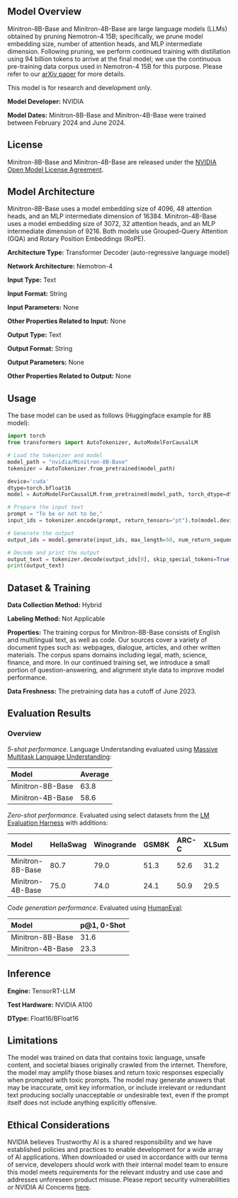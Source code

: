 ## Model Overview

Minitron-8B-Base and Minitron-4B-Base are large language models (LLMs) obtained by pruning Nemotron-4 15B; specifically, we prune model embedding size, number of attention heads, and MLP intermediate dimension. Following pruning, we perform continued training with distillation using 94 billion tokens to arrive at the final model; we use the continuous pre-training data corpus used in Nemotron-4 15B for this purpose. Please refer to our [arXiv paper](https://arxiv.org/abs/2407.14679) for more details. 

This model is for research and development only.

**Model Developer:** NVIDIA 

**Model Dates:** Minitron-8B-Base and Minitron-4B-Base were trained between February 2024 and June 2024. 

## License

Minitron-8B-Base and Minitron-4B-Base are released under the [NVIDIA Open Model License Agreement](https://developer.download.nvidia.com/licenses/nvidia-open-model-license-agreement-june-2024.pdf).

## Model Architecture

Minitron-8B-Base uses a model embedding size of 4096, 48 attention heads, and an MLP intermediate dimension of 16384.
Minitron-4B-Base uses a model embedding size of 3072, 32 attention heads, and an MLP intermediate dimension of 9216.
Both models use Grouped-Query Attention (GQA) and Rotary Position Embeddings (RoPE). 

**Architecture Type:** Transformer Decoder (auto-regressive language model) 

**Network Architecture:** Nemotron-4 

**Input Type:** Text

**Input Format:** String

**Input Parameters:** None

**Other Properties Related to Input:** None

**Output Type:** Text

**Output Format:** String

**Output Parameters:** None

**Other Properties Related to Output:** None

## Usage

The base model can be used as follows (Huggingface example for 8B model):

```python
import torch
from transformers import AutoTokenizer, AutoModelForCausalLM

# Load the tokenizer and model
model_path = "nvidia/Minitron-8B-Base"
tokenizer = AutoTokenizer.from_pretrained(model_path)

device='cuda'
dtype=torch.bfloat16
model = AutoModelForCausalLM.from_pretrained(model_path, torch_dtype=dtype, device_map=device)

# Prepare the input text
prompt = "To be or not to be,"
input_ids = tokenizer.encode(prompt, return_tensors="pt").to(model.device)

# Generate the output
output_ids = model.generate(input_ids, max_length=50, num_return_sequences=1)

# Decode and print the output
output_text = tokenizer.decode(output_ids[0], skip_special_tokens=True)
print(output_text)
```

## Dataset & Training

**Data Collection Method:** Hybrid

**Labeling Method:** Not Applicable

**Properties:** The training corpus for Minitron-8B-Base consists of English and multilingual text, as well as code. Our sources cover a variety of document types such as: webpages, dialogue, articles, and other written materials. The corpus spans domains including legal, math, science, finance, and more. In our continued training set, we introduce a small portion of question-answering, and alignment style data to improve model performance. 

**Data Freshness:** The pretraining data has a cutoff of June 2023. 

## Evaluation Results

### Overview

*5-shot performance.* Language Understanding evaluated using [Massive Multitask Language Understanding](https://arxiv.org/abs/2009.03300):

| Model | Average |
| :---- | :---- |
| Minitron-8B-Base | 63.8 |
| Minitron-4B-Base | 58.6 |

*Zero-shot performance.* Evaluated using select datasets from the [LM Evaluation Harness](https://github.com/EleutherAI/lm-evaluation-harness) with additions:

| Model | HellaSwag | Winogrande | GSM8K| ARC-C | XLSum |
| :---- | :------------- | :------------- | :------------- | :------------- | :------------- |
| Minitron-8B-Base | 80.7 | 79.0 | 51.3  | 52.6 | 31.2
| Minitron-4B-Base | 75.0 | 74.0 | 24.1  | 50.9 | 29.5


*Code generation performance*. Evaluated using [HumanEval](https://github.com/openai/human-eval):

| Model | p@1, 0-Shot |
| :---- | :------------- |
| Minitron-8B-Base | 31.6 |
| Minitron-4B-Base | 23.3 |

## Inference
**Engine:** TensorRT-LLM

**Test Hardware:** NVIDIA A100

**DType:** Float16/BFloat16

## Limitations 

The model was trained on data that contains toxic language, unsafe content, and societal biases originally crawled from the internet. Therefore, the model may amplify those biases and return toxic responses especially when prompted with toxic prompts. The model may generate answers that may be inaccurate, omit key information, or include irrelevant or redundant text producing socially unacceptable or undesirable text, even if the prompt itself does not include anything explicitly offensive. 

## Ethical Considerations 

NVIDIA believes Trustworthy AI is a shared responsibility and we have established policies and practices to enable development for a wide array of AI applications. When downloaded or used in accordance with our terms of service, developers should work with their internal model team to ensure this model meets requirements for the relevant industry and use case and addresses unforeseen product misuse. Please report security vulnerabilities or NVIDIA AI Concerns [here](https://www.nvidia.com/en-us/support/submit-security-vulnerability/). 

 
